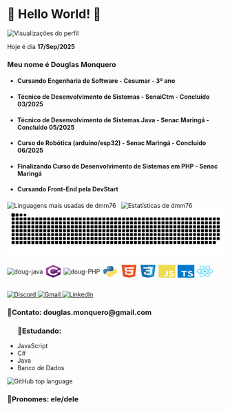 <h1>🚀 Hello World! 🥇</h1>
<p align="left">
  <img src="https://komarev.com/ghpvc/?username=dmm76&label=Profile%20views&color=0e75b6&style=flat" alt="Visualizações do perfil" />
</p>

<!-- DATE_PLACEHOLDER -->
Hoje é dia <strong>17/Sep/2025</strong>
<!-- END_DATE_PLACEHOLDER -->

<div>
  <h3>Meu nome é Douglas Monquero</h3>
  <ul>
    <li><h4>Cursando Engenharia de Software - Cesumar - 3º ano</h4></li>
    <li><h4>Técnico de Desenvolvimento de Sistemas - SenaiCtm - Concluído 03/2025</h4></li>    
    <li><h4>Técnico de Desenvolvimento de Sistemas Java - Senac Maringá - Concluído 05/2025</h4></li>
    <li><h4>Curso de Robótica (arduino/esp32) - Senac Maringá - Concluído 06/2025</h4></li>
    <li><h4>Finalizando Curso de Desenvolvimento de Sistemas em PHP - Senac Maringá</h4></li>
    <li><h4>Cursando Front-End pela DevStart</h4></li>
  </ul>
</div>

<div>
  <!-- AUMENTE O CACHE PARA EVITAR RATE LIMIT -->
  <img
    align="center"
    src="https://github-readme-stats.vercel.app/api/top-langs?username=dmm76&layout=compact&bg_color=d9d9d9&border_color=ffffff&text_color=000000&title_color=000000&size_weight=0&count_weight=1&cache_seconds=86400"
    alt="Linguagens mais usadas de dmm76"
    height="150"
  />
  &nbsp;
  <img
    align="center"
    src="https://github-readme-stats.vercel.app/api?username=dmm76&bg_color=d9d9d9&border_color=ffffff&text_color=000000&title_color=000000&cache_seconds=86400"
    alt="Estatísticas de dmm76"
    height="150"
  />
</div>

<picture>
  <source media="(prefers-color-scheme: dark)" srcset="https://raw.githubusercontent.com/platane/snk/output/github-contribution-grid-snake-dark.svg" />
  <source media="(prefers-color-scheme: light)" srcset="https://raw.githubusercontent.com/platane/snk/output/github-contribution-grid-snake.svg" />
  <img alt="Animação da grade de contribuições do GitHub" src="https://raw.githubusercontent.com/platane/snk/output/github-contribution-grid-snake.svg" />
</picture>

<div style="display: inline_block"><br>
  <img align="center" alt="doug-java" height="50" width="60" src="https://cdn.jsdelivr.net/gh/devicons/devicon@latest/icons/java/java-original-wordmark.svg" />
  <img align="center" alt="doug-Csharp" height="30" width="40" src="https://raw.githubusercontent.com/devicons/devicon/master/icons/csharp/csharp-original.svg" />
  <img align="center" alt="doug-PHP" height="30" width="40" src="https://cdn.jsdelivr.net/gh/devicons/devicon@latest/icons/php/php-original.svg" />
  <img align="center" alt="doug-Python" height="30" width="40" src="https://raw.githubusercontent.com/devicons/devicon/master/icons/python/python-original.svg" />
  <img align="center" alt="doug-HTML" height="30" width="40" src="https://raw.githubusercontent.com/devicons/devicon/master/icons/html5/html5-original.svg" />
  <img align="center" alt="doug-CSS" height="30" width="40" src="https://raw.githubusercontent.com/devicons/devicon/master/icons/css3/css3-original.svg" />  
  <img align="center" alt="doug-Js" height="30" width="40" src="https://raw.githubusercontent.com/devicons/devicon/master/icons/javascript/javascript-plain.svg" />
  <img align="center" alt="doug-Ts" height="30" width="40" src="https://raw.githubusercontent.com/devicons/devicon/master/icons/typescript/typescript-plain.svg" />
  <img align="center" alt="doug-React" height="30" width="40" src="https://raw.githubusercontent.com/devicons/devicon/master/icons/react/react-original.svg" />  
</div>

##

<div>
  <a href="https://discord.gg/dmm76" target="_blank">
    <img src="https://img.shields.io/badge/Discord-7289DA?style=for-the-badge&logo=discord&logoColor=white" alt="Discord" />
  </a>
  <a href="mailto:douglas.monquero@gmail.com" target="_blank">
    <img src="https://img.shields.io/badge/-Gmail-%23333?style=for-the-badge&logo=gmail&logoColor=white" alt="Gmail" />
  </a>
  <a href="https://www.linkedin.com/in/douglas-monquero" target="_blank">
    <img src="https://img.shields.io/badge/-LinkedIn-%230077B5?style=for-the-badge&logo=linkedin&logoColor=white" alt="LinkedIn" />
  </a>
</div>

<h3>🧾Contato: douglas.monquero@gmail.com</h3>
<ul>
  <h3>📘Estudando:</h3>
  <li>JavaScript</li>
  <li>C#</li>
  <li>Java</li>
  <li>Banco de Dados</li>
</ul>

![GitHub top language](https://img.shields.io/github/languages/top/dmm76/teste-unitario)

<h3>👦Pronomes: ele/dele</h3>

